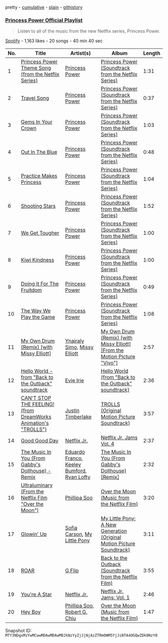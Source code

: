 pretty - [cumulative](/playlists/cumulative/37i9dQZF1DWWkukBI0VSzg.md) - [plain](/playlists/plain/37i9dQZF1DWWkukBI0VSzg) - [githistory](https://github.githistory.xyz/mackorone/spotify-playlist-archive/blob/main/playlists/plain/37i9dQZF1DWWkukBI0VSzg)

### [Princess Power Official Playlist](https://open.spotify.com/playlist/37i9dQZF1DWWkukBI0VSzg)

> Listen to all of the music from the new Netflix series, Princess Power.

[Spotify](https://open.spotify.com/user/spotify) - 1,163 likes - 20 songs - 40 min 40 sec

| No. | Title | Artist(s) | Album | Length |
|---|---|---|---|---|
| 1 | [Princess Power Theme Song \(from the Netflix Series\)](https://open.spotify.com/track/4DN9DvOpgOZqqVrbN7xyHj) | [Princess Power](https://open.spotify.com/artist/48rvn0SQ8YkKH1wcjggkVr) | [Princess Power \(Soundtrack from the Netflix Series\)](https://open.spotify.com/album/59fMnCGgSefKqvCVhPytzI) | 1:31 |
| 2 | [Travel Song](https://open.spotify.com/track/6HXUZfnuO4pc437mgc55Y4) | [Princess Power](https://open.spotify.com/artist/48rvn0SQ8YkKH1wcjggkVr) | [Princess Power \(Soundtrack from the Netflix Series\)](https://open.spotify.com/album/59fMnCGgSefKqvCVhPytzI) | 0:37 |
| 3 | [Gems In Your Crown](https://open.spotify.com/track/2XoZDFwGH272GhoJ4b427M) | [Princess Power](https://open.spotify.com/artist/48rvn0SQ8YkKH1wcjggkVr) | [Princess Power \(Soundtrack from the Netflix Series\)](https://open.spotify.com/album/59fMnCGgSefKqvCVhPytzI) | 1:03 |
| 4 | [Out In The Blue](https://open.spotify.com/track/6SHNE4NO63JJRmkWn14iW6) | [Princess Power](https://open.spotify.com/artist/48rvn0SQ8YkKH1wcjggkVr) | [Princess Power \(Soundtrack from the Netflix Series\)](https://open.spotify.com/album/59fMnCGgSefKqvCVhPytzI) | 0:48 |
| 5 | [Practice Makes Princess](https://open.spotify.com/track/6l2WsW8CedX2FukRm6BIqv) | [Princess Power](https://open.spotify.com/artist/48rvn0SQ8YkKH1wcjggkVr) | [Princess Power \(Soundtrack from the Netflix Series\)](https://open.spotify.com/album/59fMnCGgSefKqvCVhPytzI) | 1:04 |
| 6 | [Shooting Stars](https://open.spotify.com/track/1YdkexIZCiYW8QIjTWwzCA) | [Princess Power](https://open.spotify.com/artist/48rvn0SQ8YkKH1wcjggkVr) | [Princess Power \(Soundtrack from the Netflix Series\)](https://open.spotify.com/album/59fMnCGgSefKqvCVhPytzI) | 1:52 |
| 7 | [We Get Tougher](https://open.spotify.com/track/0l9vck36eDquz37kNw8Qn6) | [Princess Power](https://open.spotify.com/artist/48rvn0SQ8YkKH1wcjggkVr) | [Princess Power \(Soundtrack from the Netflix Series\)](https://open.spotify.com/album/59fMnCGgSefKqvCVhPytzI) | 1:00 |
| 8 | [Kiwi Kindness](https://open.spotify.com/track/6kiJp9Pj2jkda3KztYecUr) | [Princess Power](https://open.spotify.com/artist/48rvn0SQ8YkKH1wcjggkVr) | [Princess Power \(Soundtrack from the Netflix Series\)](https://open.spotify.com/album/59fMnCGgSefKqvCVhPytzI) | 1:00 |
| 9 | [Doing It For The Fruitdom](https://open.spotify.com/track/0RCxmTo5XKXCoFk9d0JxVN) | [Princess Power](https://open.spotify.com/artist/48rvn0SQ8YkKH1wcjggkVr) | [Princess Power \(Soundtrack from the Netflix Series\)](https://open.spotify.com/album/59fMnCGgSefKqvCVhPytzI) | 0:49 |
| 10 | [The Way We Play the Game](https://open.spotify.com/track/08ztZIwePXhodm2xjuSWYC) | [Princess Power](https://open.spotify.com/artist/48rvn0SQ8YkKH1wcjggkVr) | [Princess Power \(Soundtrack from the Netflix Series\)](https://open.spotify.com/album/59fMnCGgSefKqvCVhPytzI) | 1:08 |
| 11 | [My Own Drum \(Remix\) \[with Missy Elliott\]](https://open.spotify.com/track/3btsAwBdn0ndjBiVrOlvfH) | [Ynairaly Simo](https://open.spotify.com/artist/6aad6OBNeoM24jAZus4LkV), [Missy Elliott](https://open.spotify.com/artist/2wIVse2owClT7go1WT98tk) | [My Own Drum \(Remix\) \[with Missy Elliott\] \[From the Motion Picture "Vivo"\]](https://open.spotify.com/album/0cE3AvMiwhxzxzITp1AkZv) | 2:57 |
| 12 | [Hello World \- from "Back to the Outback" soundtrack](https://open.spotify.com/track/3O4FgcbCzg3Wm7Pg0ezMzM) | [Evie Irie](https://open.spotify.com/artist/2ReivzVeWl6GawKNyVTLmK) | [Hello World \(from "Back to the Outback" soundtrack\)](https://open.spotify.com/album/7obvzZVywrczcOAnSaOS91) | 2:36 |
| 13 | [CAN'T STOP THE FEELING! \(from DreamWorks Animation's "TROLLS"\)](https://open.spotify.com/track/1WkMMavIMc4JZ8cfMmxHkI) | [Justin Timberlake](https://open.spotify.com/artist/31TPClRtHm23RisEBtV3X7) | [TROLLS \(Original Motion Picture Soundtrack\)](https://open.spotify.com/album/65ayND23IInUPHJKsaAqe7) | 3:57 |
| 14 | [Good Good Day](https://open.spotify.com/track/7GBJRh3VuuahAsusXIopQ7) | [Netflix Jr.](https://open.spotify.com/artist/4t8n2EG6curdyUrZynupmH) | [Netflix Jr\. Jams Vol\. 4](https://open.spotify.com/album/6HNhpLhni1sQwajwDBT0RT) | 2:37 |
| 15 | [The Music In You \(From Gabby's Dollhouse\) \- Remix](https://open.spotify.com/track/6NXLmQ3xWX3ec9uZy3copR) | [Eduardo Franco](https://open.spotify.com/artist/1PpNXrIz5vq9XtTkTZN6gN), [Keeley Bumford](https://open.spotify.com/artist/6KnAsHX2TGxxtrh5O7HC8Y), [Ryan Lofty](https://open.spotify.com/artist/4EPGVr8y6IFkQcOWslDm8L) | [The Music In You \(From Gabby's Dollhouse\) \[Remix\]](https://open.spotify.com/album/2GehjmYFU1FG1FYNKWj0ag) | 2:32 |
| 16 | [Ultraluminary \(From the Netflix Film "Over the Moon"\)](https://open.spotify.com/track/5Yx7Cl7QZx80fx3hvESVB2) | [Phillipa Soo](https://open.spotify.com/artist/2OEGI2wrCVmvavKEOMlccy) | [Over the Moon \(Music from the Netflix Film\)](https://open.spotify.com/album/3Bx1Oe2Umw0n4tNbIpO1aD) | 3:20 |
| 17 | [Glowin' Up](https://open.spotify.com/track/0lvWi6SqiMMACAYK8ldqnU) | [Sofia Carson](https://open.spotify.com/artist/7bp2lSdh12wcA8LyB1srfJ), [My Little Pony](https://open.spotify.com/artist/5mM9eNte0aWttOiMhPb2dM) | [My Little Pony: A New Generation \(Original Motion Picture Soundtrack\)](https://open.spotify.com/album/4wgoVzfqKBkE5ZKlBfs89g) | 3:11 |
| 18 | [ROAR](https://open.spotify.com/track/2i84adxgZGi1ujHaLdKPSG) | [G Flip](https://open.spotify.com/artist/4SdIXLzfabqU61iK7SnKAU) | [Back to the Outback \(Soundtrack from the Netflix Film\)](https://open.spotify.com/album/5X85NobmlyfXSt649o21Y6) | 3:55 |
| 19 | [You're A Star](https://open.spotify.com/track/0uVlPXd7hF21o4Q1W66kGt) | [Netflix Jr.](https://open.spotify.com/artist/4t8n2EG6curdyUrZynupmH) | [Netflix Jr\. Jams: Vol\. 1](https://open.spotify.com/album/5O3GrZ9O4eziEZmGBVENZF) | 2:46 |
| 20 | [Hey Boy](https://open.spotify.com/track/4xTGusVtTVFmKLRaUNRD7w) | [Phillipa Soo](https://open.spotify.com/artist/2OEGI2wrCVmvavKEOMlccy), [Robert G\. Chiu](https://open.spotify.com/artist/7w1guDBNeJPNishwQ8qJAv) | [Over the Moon \(Music from the Netflix Film\)](https://open.spotify.com/album/3Bx1Oe2Umw0n4tNbIpO1aD) | 1:47 |

Snapshot ID: `MTY3NDgxMzYwMCwwMDAwMDAwMDJkNzYyZjJjNjAzZTRmOWM5YjJiNTA4OGQwZDk0NzY0`
